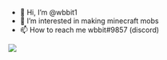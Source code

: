 - 👋 Hi, I’m @wbbit1
- 👀 I’m interested in making minecraft mobs
- 📫 How to reach me wbbit#9857 (discord)

<img align="center" src="https://github-readme-stats.vercel.app/api?username=wbbit1&theme=github_dark&show_icons=true"/>

